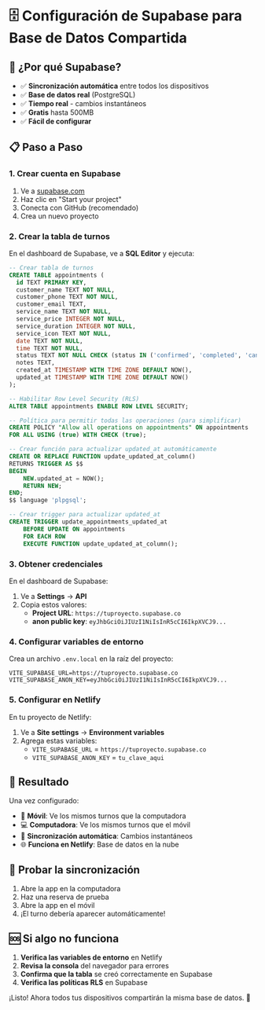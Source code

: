 # 🗄️ Configuración de Supabase para Base de Datos Compartida

## 🚀 ¿Por qué Supabase?

- ✅ **Sincronización automática** entre todos los dispositivos
- ✅ **Base de datos real** (PostgreSQL)
- ✅ **Tiempo real** - cambios instantáneos
- ✅ **Gratis** hasta 500MB
- ✅ **Fácil de configurar**

## 📋 Paso a Paso

### **1. Crear cuenta en Supabase**

1. Ve a [supabase.com](https://supabase.com)
2. Haz clic en "Start your project"
3. Conecta con GitHub (recomendado)
4. Crea un nuevo proyecto

### **2. Crear la tabla de turnos**

En el dashboard de Supabase, ve a **SQL Editor** y ejecuta:

```sql
-- Crear tabla de turnos
CREATE TABLE appointments (
  id TEXT PRIMARY KEY,
  customer_name TEXT NOT NULL,
  customer_phone TEXT NOT NULL,
  customer_email TEXT,
  service_name TEXT NOT NULL,
  service_price INTEGER NOT NULL,
  service_duration INTEGER NOT NULL,
  service_icon TEXT NOT NULL,
  date TEXT NOT NULL,
  time TEXT NOT NULL,
  status TEXT NOT NULL CHECK (status IN ('confirmed', 'completed', 'cancelled', 'no-show')),
  notes TEXT,
  created_at TIMESTAMP WITH TIME ZONE DEFAULT NOW(),
  updated_at TIMESTAMP WITH TIME ZONE DEFAULT NOW()
);

-- Habilitar Row Level Security (RLS)
ALTER TABLE appointments ENABLE ROW LEVEL SECURITY;

-- Política para permitir todas las operaciones (para simplificar)
CREATE POLICY "Allow all operations on appointments" ON appointments
FOR ALL USING (true) WITH CHECK (true);

-- Crear función para actualizar updated_at automáticamente
CREATE OR REPLACE FUNCTION update_updated_at_column()
RETURNS TRIGGER AS $$
BEGIN
    NEW.updated_at = NOW();
    RETURN NEW;
END;
$$ language 'plpgsql';

-- Crear trigger para actualizar updated_at
CREATE TRIGGER update_appointments_updated_at 
    BEFORE UPDATE ON appointments 
    FOR EACH ROW 
    EXECUTE FUNCTION update_updated_at_column();
```

### **3. Obtener credenciales**

En el dashboard de Supabase:

1. Ve a **Settings** → **API**
2. Copia estos valores:
   - **Project URL**: `https://tuproyecto.supabase.co`
   - **anon public key**: `eyJhbGciOiJIUzI1NiIsInR5cCI6IkpXVCJ9...`

### **4. Configurar variables de entorno**

Crea un archivo `.env.local` en la raíz del proyecto:

```env
VITE_SUPABASE_URL=https://tuproyecto.supabase.co
VITE_SUPABASE_ANON_KEY=eyJhbGciOiJIUzI1NiIsInR5cCI6IkpXVCJ9...
```

### **5. Configurar en Netlify**

En tu proyecto de Netlify:

1. Ve a **Site settings** → **Environment variables**
2. Agrega estas variables:
   - `VITE_SUPABASE_URL` = `https://tuproyecto.supabase.co`
   - `VITE_SUPABASE_ANON_KEY` = `tu_clave_aqui`

## 🎯 Resultado

Una vez configurado:

- 📱 **Móvil**: Ve los mismos turnos que la computadora
- 💻 **Computadora**: Ve los mismos turnos que el móvil
- 🔄 **Sincronización automática**: Cambios instantáneos
- 🌐 **Funciona en Netlify**: Base de datos en la nube

## 🧪 Probar la sincronización

1. Abre la app en la computadora
2. Haz una reserva de prueba
3. Abre la app en el móvil
4. ¡El turno debería aparecer automáticamente!

## 🆘 Si algo no funciona

1. **Verifica las variables de entorno** en Netlify
2. **Revisa la consola** del navegador para errores
3. **Confirma que la tabla** se creó correctamente en Supabase
4. **Verifica las políticas RLS** en Supabase

¡Listo! Ahora todos tus dispositivos compartirán la misma base de datos. 🎉
